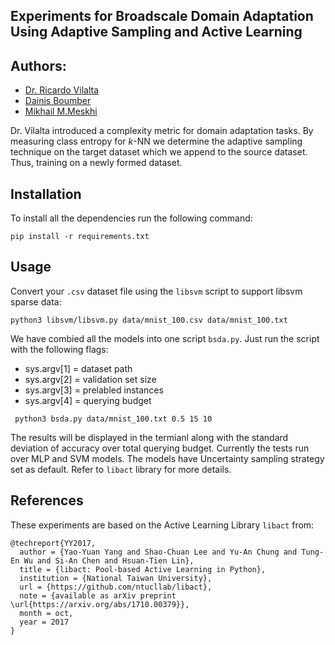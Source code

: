 ## Experiments for Broadscale Domain Adaptation Using Adaptive Sampling and Active Learning

## Authors:

- [Dr. Ricardo Vilalta](http://www2.cs.uh.edu/~vilalta/)
- [Dainis Boumber](https://www.researchgate.net/profile/Dainis_Boumber)
- [Mikhail M.Meskhi](michaelmm.com)

Dr. Vilalta introduced a complexity metric for domain adaptation tasks. By measuring class entropy for *k*-NN we determine the adaptive sampling technique on the target dataset which we append to the source dataset. Thus, training on a newly formed dataset.

## Installation

To install all the dependencies run the following command: 

`pip install -r requirements.txt`


## Usage

Convert your `.csv` dataset file using the `libsvm` script to support libsvm sparse data: 

` python3 libsvm/libsvm.py data/mnist_100.csv data/mnist_100.txt `

We have combied all the models into one script `bsda.py`. Just run the script with the following flags:

- sys.argv[1] = dataset path
- sys.argv[2] = validation set size
- sys.argv[3] = prelabled instances
- sys.argv[4] = querying budget

` python3 bsda.py data/mnist_100.txt 0.5 15 10`

The results will be displayed in the termianl along with the standard deviation of accuracy over total querying budget. Currently the tests run over MLP and SVM models. The models have Uncertainty sampling strategy set as default. Refer to `libact` library for more details. 

## References

These experiments are based on the Active Learning Library `libact` from: 

```
@techreport{YY2017,
  author = {Yao-Yuan Yang and Shao-Chuan Lee and Yu-An Chung and Tung-En Wu and Si-An Chen and Hsuan-Tien Lin},
  title = {libact: Pool-based Active Learning in Python},
  institution = {National Taiwan University},
  url = {https://github.com/ntucllab/libact},
  note = {available as arXiv preprint \url{https://arxiv.org/abs/1710.00379}},
  month = oct,
  year = 2017
}
```
